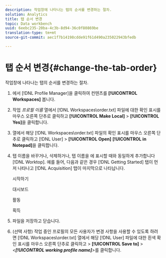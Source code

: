 ```yaml
---
description: 작업창에 나타나는 탭의 순서를 변경하는 절차.
solution: Analytics
title: 탭 순서 변경
topic: Data workbench
uuid: 6eebc235-20ba-4c3b-8d94-36c0f80869be
translation-type: tm+mt
source-git-commit: aec1f7b14198cdde91f61d490a235022943bfedb

---
```



# 탭 순서 변경{#change-the-tab-order}

작업창에 나타나는 탭의 순서를 변경하는 절차.

1. 에서 [!DNL Profile Manager]을 클릭하여 컨텐츠를 **[!UICONTROL Workspaces]** 봅니다.
1. 작업 *프로필 이름* 열에서 [!DNL Workspaces\order.txt] 파일에 대한 확인 표시를 마우스 오른쪽 단추로 클릭하고 **[!UICONTROL Make Local]** > **[!UICONTROL Yes]**&#x200B;을 클릭합니다.
1. 열에서 해당 [!DNL Workspaces\order.txt] 파일의 확인 표시를 마우스 오른쪽 단추로 클릭하고 [!DNL User] > **[!UICONTROL Open]** **[!UICONTROL in Notepad]**&#x200B;을 클릭합니다.
1. 탭 이름을 바꾸거나, 삭제하거나, 탭 이름을 에 표시할 때와 동일하게 추가합니다 [!DNL Worktop]. 예를 들어, 다음과 같은 경우 [!DNL Getting Started] 탭이 먼저 나타나고 [!DNL Acquisition] 탭이 마지막으로 나타납니다.

   시작하기

   대시보드

   활동

   획득

1. 파일을 저장하고 닫습니다.
1. (선택 사항) 작업 중인 프로필의 모든 사용자가 변경 사항을 사용할 수 있도록 하려면 [!DNL Workspaces\order.txt] 열에서 해당 [!DNL User] 파일에 대한 흰색 확인 표시를 마우스 오른쪽 단추로 클릭하고 > **[!UICONTROL Save to]** > *&lt;**[!UICONTROL working profile name]**>*&#x200B;를 클릭합니다.
